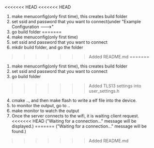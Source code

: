 
<<<<<<< HEAD
<<<<<<< HEAD
1. make menuconfig(only first time), this creates build folder
2. set ssid and password that you want to connect(under "Example Configuration --->"
3. go build folder
=======
1. make menuconfig(only first time)
2. set ssid and password that you want to connect
3. mkdir build folder, and go the folder
>>>>>>> Added README.md
=======
1. make menuconfig(only first time), this creates build folder
2. set ssid and password that you want to connect
3. go build folder
>>>>>>> Added TLS13 settings into user_settings.h
4. cmake .., and then make flash to write a elf file into the device.
5. to monitor the output, go to ..
6. make monitor to watch the output
7. Once the server connects to the wifi, it is waiting client request.
<<<<<<< HEAD
   ("Waiting for a connection..." message will be displayed.)
=======
   ("Waiting for a connection..." message will be found.)

>>>>>>> Added README.md
